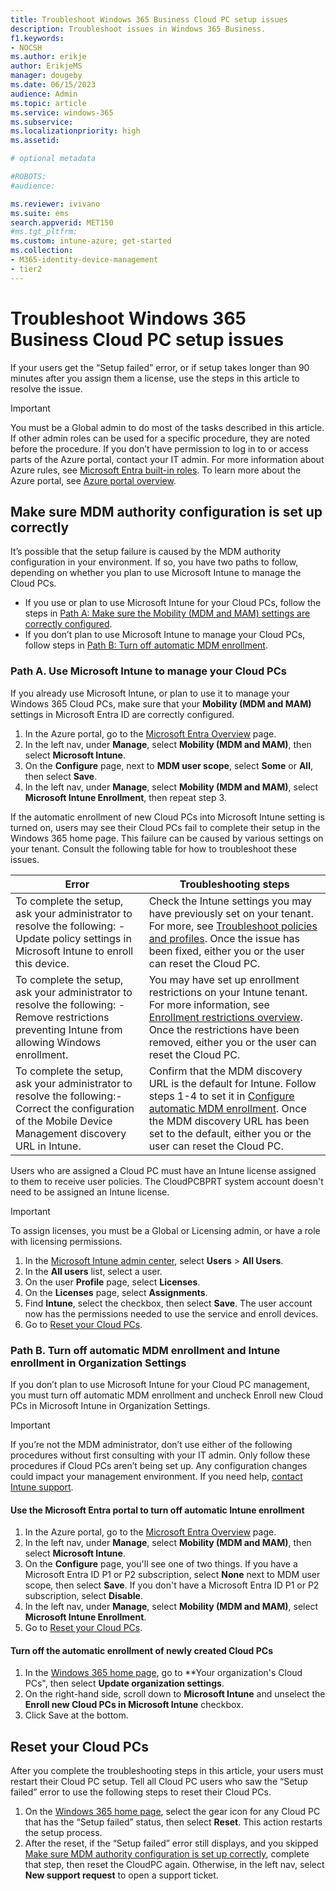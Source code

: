 ```yaml
---
title: Troubleshoot Windows 365 Business Cloud PC setup issues
description: Troubleshoot issues in Windows 365 Business.
f1.keywords:
- NOCSH
ms.author: erikje
author: ErikjeMS
manager: dougeby
ms.date: 06/15/2023
audience: Admin
ms.topic: article
ms.service: windows-365
ms.subservice:
ms.localizationpriority: high
ms.assetid: 

# optional metadata

#ROBOTS:
#audience:

ms.reviewer: ivivano
ms.suite: ems
search.appverid: MET150
#ms.tgt_pltfrm:
ms.custom: intune-azure; get-started
ms.collection:
- M365-identity-device-management
- tier2
---
```


# Troubleshoot Windows 365 Business Cloud PC setup issues

If your users get the “Setup failed” error, or if setup takes longer than 90 minutes after you assign them a license, use the steps in this article to resolve the issue.

> [!IMPORTANT]
> You must be a Global admin to do most of the tasks described in this article. If other admin roles can be used for a specific procedure, they are noted before the procedure. If you don’t have permission to log in to or access parts of the Azure portal, contact your IT admin. For more information about Azure rules, see [Microsoft Entra built-in roles](/azure/active-directory/roles/permissions-reference). To learn more about the Azure portal, see [Azure portal overview](/azure/azure-portal/azure-portal-overview).


## Make sure MDM authority configuration is set up correctly

It’s possible that the setup failure is caused by the MDM authority configuration in your environment. If so, you have two paths to follow, depending on whether you plan to use Microsoft Intune to manage the Cloud PCs.

- If you use or plan to use Microsoft Intune for your Cloud PCs, follow the steps in [Path A: Make sure the Mobility (MDM and MAM) settings are correctly configured](#path-a-use-microsoft-intune-to-manage-your-cloud-pcs).
- If you don’t plan to use Microsoft Intune to manage your Cloud PCs, follow steps in [Path B: Turn off automatic MDM enrollment](#path-b-turn-off-automatic-mdm-enrollment-and-intune-enrollment-in-organization-settings).

### Path A. Use Microsoft Intune to manage your Cloud PCs

If you already use Microsoft Intune, or plan to use it to manage your Windows 365 Cloud PCs, make sure that your **Mobility (MDM and MAM)** settings in Microsoft Entra ID are correctly configured.

1. In the Azure portal, go to the [Microsoft Entra Overview](https://go.microsoft.com/fwlink/p/?linkid=516942) page.
2. In the left nav, under **Manage**, select **Mobility (MDM and MAM)**, then select **Microsoft Intune**.
3. On the **Configure** page, next to **MDM user scope**, select **Some** or **All**, then select **Save**.
4. In the left nav, under **Manage**, select **Mobility (MDM and MAM)**, select **Microsoft Intune Enrollment**, then repeat step 3.

If the automatic enrollment of new Cloud PCs into Microsoft Intune setting is turned on, users may see their Cloud PCs fail to complete their setup in the Windows 365 home page. This failure can be caused by various settings on your tenant. Consult the following table for how to troubleshoot these issues.

| Error | Troubleshooting steps |
| --- | --- |
| To complete the setup, ask your administrator to resolve the following: - Update policy settings in Microsoft Intune to enroll this device. | Check the Intune settings you may have previously set on your tenant. For more, see [Troubleshoot policies and profiles](/troubleshoot/mem/intune/device-configuration/troubleshoot-policies-in-microsoft-intune). Once the issue has been fixed, either you or the user can reset the Cloud PC. |
| To complete the setup, ask your administrator to resolve the following: - Remove restrictions preventing Intune from allowing Windows enrollment.| You may have set up enrollment restrictions on your Intune tenant. For more information, see [Enrollment restrictions overview](/intune/intune-service/enrollment/enrollment-restrictions-set). Once the restrictions have been removed, either you or the user can reset the Cloud PC. |
| To complete the setup, ask your administrator to resolve the following:- Correct the configuration of the Mobile Device Management discovery URL in Intune.| Confirm that the MDM discovery URL is the default for Intune. Follow steps 1-4 to set it in [Configure automatic MDM enrollment](/intune/intune-service/enrollment/windows-enroll#configure-automatic-mdm-enrollment). Once the MDM discovery URL has been set to the default, either you or the user can reset the Cloud PC. |

Users who are assigned a Cloud PC must have an Intune license assigned to them to receive user policies. The CloudPCBPRT system account doesn't need to be assigned an Intune license.

> [!IMPORTANT]
> To assign licenses, you must be a Global or Licensing admin, or have a role with licensing permissions.

1. In the [Microsoft Intune admin center](https://go.microsoft.com/fwlink/p/?linkid=2169290), select **Users** > **All Users**.
2. In the **All users** list, select a user.
3. On the user **Profile** page, select **Licenses**.
4. On the **Licenses** page, select **Assignments**.
5. Find **Intune**, select the checkbox, then select **Save**. The user account now has the permissions needed to use the service and enroll devices.
6. Go to [Reset your Cloud PCs](#reset-your-cloud-pcs).

### Path B. Turn off automatic MDM enrollment and Intune enrollment in Organization Settings

If you don’t plan to use Microsoft Intune for your Cloud PC management, you must turn off automatic MDM enrollment and uncheck Enroll new Cloud PCs in Microsoft Intune in Organization Settings.

> [!IMPORTANT]
> If you’re not the MDM administrator, don’t use either of the following procedures without first consulting with your IT admin. Only follow these procedures if Cloud PCs aren’t being set up. Any configuration changes could impact your management environment. If you need help, [contact Intune support](/intune/get-support).

<a name='use-the-azure-ad-portal-to-turn-off-automatic-intune-enrollment'></a>

#### Use the Microsoft Entra portal to turn off automatic Intune enrollment

1. In the Azure portal, go to the [Microsoft Entra Overview](https://go.microsoft.com/fwlink/p/?linkid=516942) page.
2. In the left nav, under **Manage**, select **Mobility (MDM and MAM)**, then select **Microsoft Intune**.
3. On the **Configure** page, you'll see one of two things. If you have a Microsoft Entra ID P1 or P2 subscription, select **None** next to MDM user scope, then select **Save**. If you don't have a Microsoft Entra ID P1 or P2 subscription, select **Disable**.
4. In the left nav, under **Manage**, select **Mobility (MDM and MAM)**, select **Microsoft Intune Enrollment**.
5. Go to [Reset your Cloud PCs](#reset-your-cloud-pcs).

#### Turn off the automatic enrollment of newly created Cloud PCs

1. In the [Windows 365 home page](https://windows365.microsoft.com), go to **Your organization's Cloud PCs", then select **Update organization settings**.
2. On the right-hand side, scroll down to **Microsoft Intune** and unselect the **Enroll new Cloud PCs in Microsoft Intune** checkbox.
3. Click Save at the bottom.

## Reset your Cloud PCs

After you complete the troubleshooting steps in this article, your users must restart their Cloud PC setup. Tell all Cloud PC users who saw the “Setup failed” error to use the following steps to reset their Cloud PCs.

1. On the [Windows 365 home page](https://windows365.microsoft.com), select the gear icon for any Cloud PC that has the “Setup failed” status, then select **Reset**. This action restarts the setup process.
2. After the reset, if the “Setup failed” error still displays, and you skipped [Make sure MDM authority configuration is set up correctly](#make-sure-mdm-authority-configuration-is-set-up-correctly), complete that step, then reset the CloudPC again. Otherwise, in the left nav, select **New support request** to open a support ticket.
